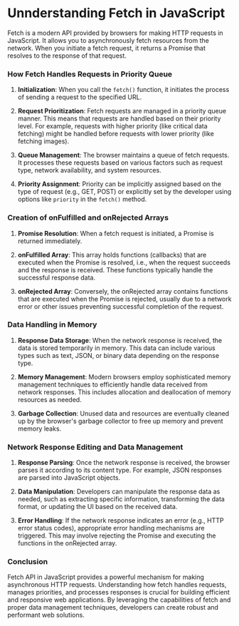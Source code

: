 # Unnderstanding Fetch in JavaScript

Fetch is a modern API provided by browsers for making HTTP requests in JavaScript. It allows you to asynchronously fetch resources from the network. When you initiate a fetch request, it returns a Promise that resolves to the response of that request.

### How Fetch Handles Requests in Priority Queue

1. **Initialization**: When you call the `fetch()` function, it initiates the process of sending a request to the specified URL.

2. **Request Prioritization**: Fetch requests are managed in a priority queue manner. This means that requests are handled based on their priority level. For example, requests with higher priority (like critical data fetching) might be handled before requests with lower priority (like fetching images).

3. **Queue Management**: The browser maintains a queue of fetch requests. It processes these requests based on various factors such as request type, network availability, and system resources.

4. **Priority Assignment**: Priority can be implicitly assigned based on the type of request (e.g., GET, POST) or explicitly set by the developer using options like `priority` in the `fetch()` method.

### Creation of onFulfilled and onRejected Arrays

1. **Promise Resolution**: When a fetch request is initiated, a Promise is returned immediately.

2. **onFulfilled Array**: This array holds functions (callbacks) that are executed when the Promise is resolved, i.e., when the request succeeds and the response is received. These functions typically handle the successful response data.

3. **onRejected Array**: Conversely, the onRejected array contains functions that are executed when the Promise is rejected, usually due to a network error or other issues preventing successful completion of the request.

### Data Handling in Memory

1. **Response Data Storage**: When the network response is received, the data is stored temporarily in memory. This data can include various types such as text, JSON, or binary data depending on the response type.

2. **Memory Management**: Modern browsers employ sophisticated memory management techniques to efficiently handle data received from network responses. This includes allocation and deallocation of memory resources as needed.

3. **Garbage Collection**: Unused data and resources are eventually cleaned up by the browser's garbage collector to free up memory and prevent memory leaks.

### Network Response Editing and Data Management

1. **Response Parsing**: Once the network response is received, the browser parses it according to its content type. For example, JSON responses are parsed into JavaScript objects.

2. **Data Manipulation**: Developers can manipulate the response data as needed, such as extracting specific information, transforming the data format, or updating the UI based on the received data.

3. **Error Handling**: If the network response indicates an error (e.g., HTTP error status codes), appropriate error handling mechanisms are triggered. This may involve rejecting the Promise and executing the functions in the onRejected array.

### Conclusion

Fetch API in JavaScript provides a powerful mechanism for making asynchronous HTTP requests. Understanding how fetch handles requests, manages priorities, and processes responses is crucial for building efficient and responsive web applications. By leveraging the capabilities of fetch and proper data management techniques, developers can create robust and performant web solutions.
